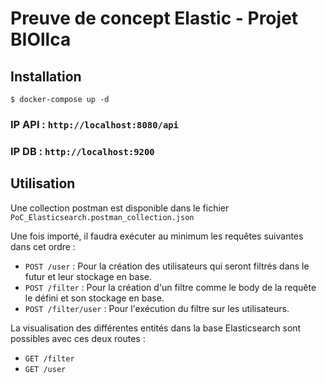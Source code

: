 # Preuve de concept Elastic - Projet BIOllca

## Installation
```
$ docker-compose up -d
```

### IP API : `http://localhost:8080/api`

### IP DB : `http://localhost:9200`

## Utilisation

Une collection postman est disponible dans le fichier `PoC_Elasticsearch.postman_collection.json`

Une fois importé, il faudra exécuter au minimum les requêtes suivantes dans cet ordre :

- `POST /user` : Pour la création des utilisateurs qui seront filtrés dans le futur et leur stockage en base.
- `POST /filter` : Pour la création d'un filtre comme le body de la requête le défini et son stockage en base.
- `POST /filter/user` : Pour l'exécution du filtre sur les utilisateurs.

La visualisation des différentes entités dans la base Elasticsearch sont possibles avec ces deux routes :
- `GET /filter`
- `GET /user`
